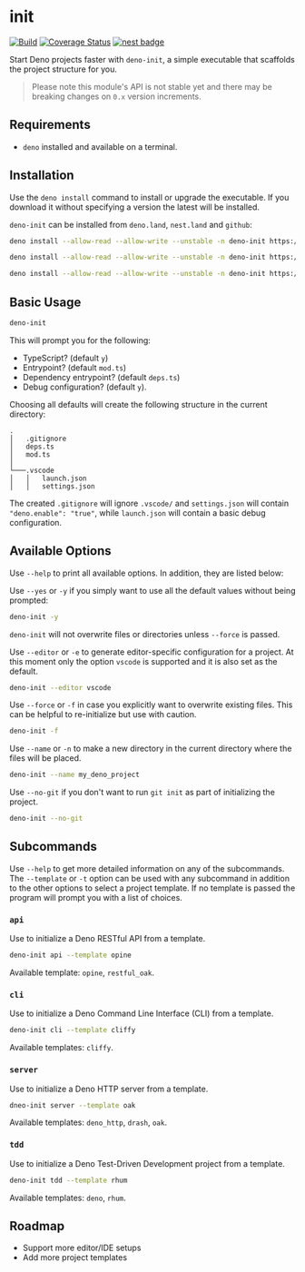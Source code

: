 # init

[![Build](https://github.com/GJZwiers/deno-init/actions/workflows/build.yaml/badge.svg)](https://github.com/GJZwiers/deno-init/actions/workflows/build.yaml)
[![Coverage Status](https://coveralls.io/repos/github/GJZwiers/deno-init/badge.svg?branch=main)](https://coveralls.io/github/GJZwiers/deno-init?branch=main)
[![nest badge](https://nest.land/badge.svg)](https://nest.land/package/init)

Start Deno projects faster with `deno-init`, a simple executable that scaffolds
the project structure for you.

> Please note this module's API is not stable yet and there may be breaking
> changes on `0.x` version increments.

## Requirements

- `deno` installed and available on a terminal.

## Installation

Use the `deno install` command to install or upgrade the executable. If you
download it without specifying a version the latest will be installed.

`deno-init` can be installed from `deno.land`, `nest.land` and `github`:

```bash
deno install --allow-read --allow-write --unstable -n deno-init https://deno.land/x/init@0.11.1/mod.ts
```

```bash
deno install --allow-read --allow-write --unstable -n deno-init https://x.nest.land/init@0.11.1/mod.ts
```

```bash
deno install --allow-read --allow-write --unstable -n deno-init https://raw.githubusercontent.com/GJZwiers/deno-init/main/mod.ts
```

## Basic Usage

```bash
deno-init
```

This will prompt you for the following:

- TypeScript? (default `y`)
- Entrypoint? (default `mod.ts`)
- Dependency entrypoint? (default `deps.ts`)
- Debug configuration? (default `y`).

Choosing all defaults will create the following structure in the current
directory:

```
.
│   .gitignore
│   deps.ts  
│   mod.ts
│
└───.vscode
│   │   launch.json
│   │   settings.json
```

The created `.gitignore` will ignore `.vscode/` and `settings.json` will contain
`"deno.enable": "true"`, while `launch.json` will contain a basic debug
configuration.

## Available Options

Use `--help` to print all available options. In addition, they are listed below:

Use `--yes` or `-y` if you simply want to use all the default values without
being prompted:

```bash
deno-init -y
```

`deno-init` will not overwrite files or directories unless `--force` is passed.

Use `--editor` or `-e` to generate editor-specific configuration for a project.
At this moment only the option `vscode` is supported and it is also set as the
default.

```bash
deno-init --editor vscode
```

Use `--force` or `-f` in case you explicitly want to overwrite existing files.
This can be helpful to re-initialize but use with caution.

```bash
deno-init -f
```

Use `--name` or `-n` to make a new directory in the current directory where the
files will be placed.

```bash
deno-init --name my_deno_project
```

Use `--no-git` if you don't want to run `git init` as part of initializing the project.

```bash
deno-init --no-git
```

## Subcommands

Use `--help` to get more detailed information on any of the subcommands. The
`--template` or `-t` option can be used with any subcommand in addition to the
other options to select a project template. If no template is passed the program
will prompt you with a list of choices.

### `api`

Use to initialize a Deno RESTful API from a template.

```bash
deno-init api --template opine
```

Available template: `opine`, `restful_oak`.

### `cli`

Use to initialize a Deno Command Line Interface (CLI) from a template.

```bash
deno-init cli --template cliffy
```

Available templates: `cliffy`.

### `server`

Use to initialize a Deno HTTP server from a template.

```bash
dneo-init server --template oak
```

Available templates: `deno_http`, `drash`, `oak`.

### `tdd`

Use to initialize a Deno Test-Driven Development project from a template.

```bash
deno-init tdd --template rhum
```

Available templates: `deno`, `rhum`.

## Roadmap

- Support more editor/IDE setups
- Add more project templates
